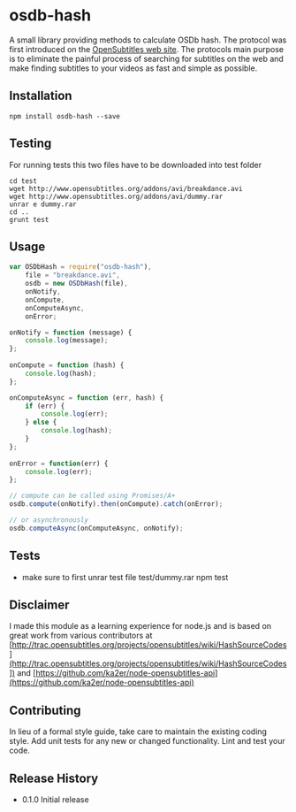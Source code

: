 osdb-hash
=========

A small library providing methods to calculate OSDb hash. The protocol was first introduced on the ​[OpenSubtitles web site](http://www.opensubtitles.org). 
The protocols main purpose is to eliminate the painful process of searching for subtitles on the web and make finding subtitles to your videos as fast and simple as possible.

## Installation

```shell
npm install osdb-hash --save
```

## Testing

For running tests this two files have to be downloaded into test folder

```shell
cd test
wget http://www.opensubtitles.org/addons/avi/breakdance.avi
wget http://www.opensubtitles.org/addons/avi/dummy.rar
unrar e dummy.rar
cd ..
grunt test
```

## Usage

```javascript
var OSDbHash = require("osdb-hash"),
	file = "breakdance.avi",
  	osdb = new OSDbHash(file),
  	onNotify,
  	onCompute,
  	onComputeAsync,
  	onError;

onNotify = function (message) {
  	console.log(message);
};
  
onCompute = function (hash) {
  	console.log(hash);
};

onComputeAsync = function (err, hash) {
  	if (err) {
  		console.log(err);
  	} else {
  		console.log(hash);
  	}
};
  
onError = function(err) {
  	console.log(err);
};

// compute can be called using Promises/A+ 
osdb.compute(onNotify).then(onCompute).catch(onError);

// or asynchronously 
osdb.computeAsync(onComputeAsync, onNotify);
```
  

## Tests
* make sure to first unrar test file test/dummy.rar 
  npm test

## Disclaimer

I made this module as a learning experience for node.js and is based on great work from various 
contributors at [http://trac.opensubtitles.org/projects/opensubtitles/wiki/HashSourceCodes](http://trac.opensubtitles.org/projects/opensubtitles/wiki/HashSourceCodes])
and [https://github.com/ka2er/node-opensubtitles-api](https://github.com/ka2er/node-opensubtitles-api)

## Contributing

In lieu of a formal style guide, take care to maintain the existing coding style.
Add unit tests for any new or changed functionality. Lint and test your code.

## Release History

* 0.1.0 Initial release
